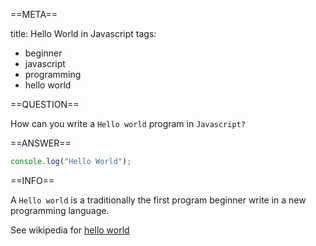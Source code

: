 ==META==

title: Hello World in Javascript
tags:
  - beginner
  - javascript
  - programming
  - hello world

==QUESTION==

How can you write a `Hello world` program in `Javascript?`

==ANSWER==

```javascript
console.log("Hello World");
```

==INFO==

A `Hello world` is a traditionally the first program beginner write in a new programming language.

See wikipedia for [hello world](https://en.wikipedia.org/wiki/%22Hello%2C_World!%22_program)
